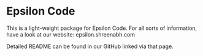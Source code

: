 # Epsilon Code

This is a light-weight package for Epsilon Code. For all sorts of information, have a look at our website: epsilon.shreenabh.com

Detailed README can be found in our GitHub linked via that page.
